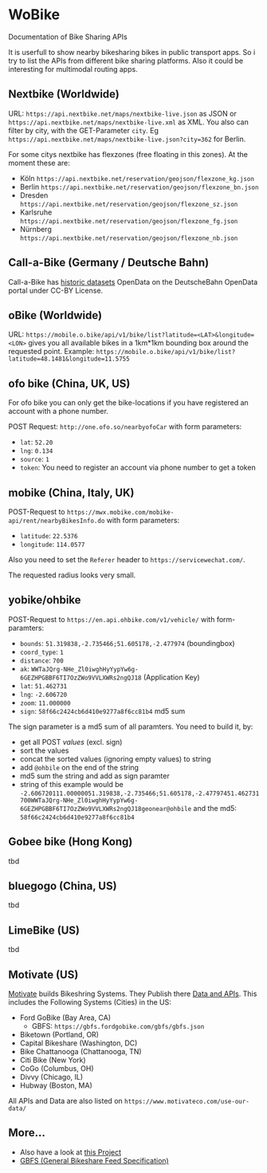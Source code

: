 # WoBike
Documentation of Bike Sharing APIs

It is userfull to show nearby bikesharing bikes in public transport apps. So i try to list the APIs from different bike sharing platforms. Also it could be interesting for multimodal routing apps.

## Nextbike (Worldwide)

URL: `https://api.nextbike.net/maps/nextbike-live.json` as JSON or `https://api.nextbike.net/maps/nextbike-live.xml` as XML. You also can filter by city, with the GET-Parameter `city`. Eg `https://api.nextbike.net/maps/nextbike-live.json?city=362` for Berlin.

For some citys nextbike has flexzones (free floating in this zones). At the moment these are:
 
 * Köln `https://api.nextbike.net/reservation/geojson/flexzone_kg.json`
 * Berlin `https://api.nextbike.net/reservation/geojson/flexzone_bn.json`
 * Dresden `https://api.nextbike.net/reservation/geojson/flexzone_sz.json`
 * Karlsruhe `https://api.nextbike.net/reservation/geojson/flexzone_fg.json`
 * Nürnberg `https://api.nextbike.net/reservation/geojson/flexzone_nb.json`

## Call-a-Bike (Germany / Deutsche Bahn)

Call-a-Bike has [historic datasets](http://data.deutschebahn.com/dataset/data-call-a-bike) OpenData on the DeutscheBahn OpenData portal under CC-BY License.

## oBike (Worldwide)

URL: `https://mobile.o.bike/api/v1/bike/list?latitude=<LAT>&longitude=<LON>` gives you all available bikes in a 1km*1km bounding box around the requested point. Example: `https://mobile.o.bike/api/v1/bike/list?latitude=48.1481&longitude=11.5755`

## ofo bike (China, UK, US)

For ofo bike you can only get the bike-locations if you have registered an account with a phone number. 

POST Request: `http://one.ofo.so/nearbyofoCar` with form parameters:

 * `lat`: `52.20`
 * `lng`: `0.134`
 * `source`: `1`
 * `token`: You need to register an account via phone number to get a token

## mobike (China, Italy, UK)

POST-Request to `https://mwx.mobike.com/mobike-api/rent/nearbyBikesInfo.do` with form parameters:

 * `latitude`: `22.5376`
 * `longitude`: `114.0577`

 Also you need to set the `Referer` header to `https://servicewechat.com/`.

 The requested radius looks very small.

## yobike/ohbike

POST-Request to `https://en.api.ohbike.com/v1/vehicle/` with form-paramters:
 
 * `bounds`: `51.319838,-2.735466;51.605178,-2.477974` (boundingbox)
 * `coord_type`: `1`
 * `distance`: `700`
 * `ak`: `WWTaJQrg-NHe_Zl0iwghHyYypYw6g-6GEZHPGBBF6TI7OzZWo9VVLXWRs2ngQJ18` (Application Key)
 * `lat`: `51.462731`
 * `lng`: `-2.606720`
 * `zoom`: `11.000000`
 * `sign`: `58f66c2424cb6d410e9277a8f6cc81b4` md5 sum

The sign parameter is a md5 sum of all paramters. You need to build it, by:
 * get all POST *values* (excl. sign)
 * sort the values
 * concat the sorted values (ignoring empty values) to string
 * add `@ohbile` on the end of the string
 * md5 sum the string and add as sign paramter
 * string of this example would be `-2.606720111.00000051.319838,-2.735466;51.605178,-2.47797451.462731700WWTaJQrg-NHe_Zl0iwghHyYypYw6g-6GEZHPGBBF6TI7OzZWo9VVLXWRs2ngQJ18geonear@ohbile` and the md5: `58f66c2424cb6d410e9277a8f6cc81b4`

## Gobee bike (Hong Kong)

tbd

## bluegogo (China, US)

tbd

## LimeBike (US)

tbd

## Motivate (US)

[Motivate](https://www.motivateco.com/) builds Bikeshring Systems. They Publish there [Data and APIs](https://www.motivateco.com/use-our-data/). This includes the Following Systems (Cities) in the US:

 * Ford GoBike (Bay Area, CA)
 	* GBFS: `https://gbfs.fordgobike.com/gbfs/gbfs.json`
 * Biketown (Portland, OR)
 * Capital Bikeshare (Washington, DC)
 * Bike Chattanooga (Chattanooga, TN)
 * Citi Bike (New York)
 * CoGo (Columbus, OH)
 * Divvy (Chicago, IL)
 * Hubway (Boston, MA)

All APIs and Data are also listed on `https://www.motivateco.com/use-our-data/`

## More...

 * Also have a look at [this Project](https://github.com/eskerda/pybikes/tree/master/pybikes)
 * [GBFS (General Bikeshare Feed Specification)](https://github.com/NABSA/gbfs)
